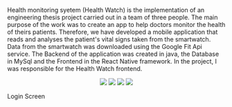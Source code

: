 Health monitoring syetem (Health Watch) is the implementation of an engineering thesis project carried out in a team of three people. The main purpose of the work was to create an app to help doctors monitor the health of theirs patients. Therefore, we have developed a mobile application that reads and analyses the patient's vital signs taken from the smartwatch. Data from the smartwatch was downloaded using the Google Fit Api service. The Backend of the application was created in java, the Database in MySql and the Frontend in the React Native framework. In the project, I was responsible for the Health Watch frontend. 


<p align="center">
<img src="https://user-images.githubusercontent.com/65900710/226182589-66d15530-2347-4a82-8921-0c4fb9723e9d.jpg">     
<img src="https://user-images.githubusercontent.com/65900710/226182589-66d15530-2347-4a82-8921-0c4fb9723e9d.jpg">   
<img src="https://user-images.githubusercontent.com/65900710/226182589-66d15530-2347-4a82-8921-0c4fb9723e9d.jpg">   
<img src="https://user-images.githubusercontent.com/65900710/226182589-66d15530-2347-4a82-8921-0c4fb9723e9d.jpg"> 
  </p>
Login Screen
